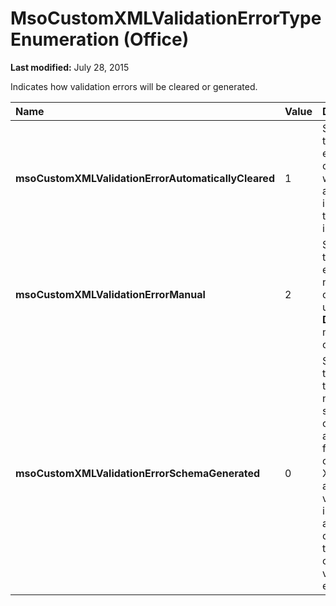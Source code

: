 
# MsoCustomXMLValidationErrorType Enumeration (Office)

 **Last modified:** July 28, 2015

Indicates how validation errors will be cleared or generated.


|**Name**|**Value**|**Description**|
|:-----|:-----|:-----|
| **msoCustomXMLValidationErrorAutomaticallyCleared**|1|Specifies that the error will clear itself whenever any change is made to the node it is bound to. |
| **msoCustomXMLValidationErrorManual**|2|Specifies that the error will not be cleared until the  **Delete** method is called.|
| **msoCustomXMLValidationErrorSchemaGenerated**|0|Specifies that where there is a non-empty schema collection available for the custom XML part and validation is in effect, any changes to the part will cause validation errors.|
